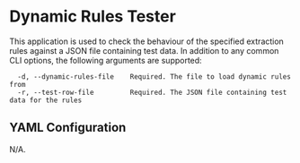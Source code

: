 # Dynamic Rules Tester

This application is used to check the behaviour of the specified extraction rules against a JSON file containing test data. In addition to any common CLI options, the following arguments are supported:

```console
  -d, --dynamic-rules-file    Required. The file to load dynamic rules from
  -r, --test-row-file         Required. The JSON file containing test data for the rules
```

## YAML Configuration

N/A.
